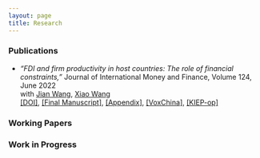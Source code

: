 ```yaml
---
layout: page
title: Research
---
```


### Publications

* _“FDI and firm productivity in host countries: The role of financial constraints,”_ Journal of International Money and Finance, Volume 124, June 2022 <br>
  with [Jian Wang](https://jianwang.weebly.com/), [Xiao Wang](https://sites.google.com/site/xiaowangeconomics/) <br>
  [[DOI]](https://www.sciencedirect.com/science/article/pii/S0261560622000262?dgcid=coauthor), [[Final Manuscript]](), [[Appendix]](), [[VoxChina]](http://www.voxchina.org/show-3-221.html), [[KIEP-op]](https://econhanwt.github.io/my_docs/papers/KIEP_opinions_no224.pdf) 

### Working Papers


### Work in Progress 
